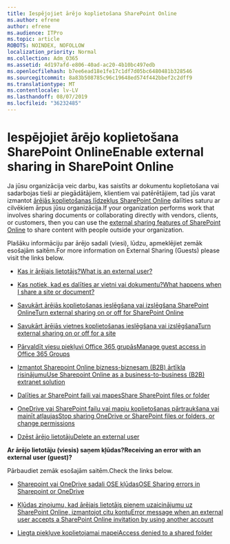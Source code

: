 ```yaml
---
title: Iespējojiet ārējo koplietošana SharePoint Online
ms.author: efrene
author: efrene
ms.audience: ITPro
ms.topic: article
ROBOTS: NOINDEX, NOFOLLOW
localization_priority: Normal
ms.collection: Adm_O365
ms.assetid: 4d197afd-e806-40ad-ac20-4b10bc497edb
ms.openlocfilehash: b7ee6ead18e1fe17c1df7d05bc6480481b328546
ms.sourcegitcommit: 8a83b508785c96c19648ed574f442bbef2c2dff9
ms.translationtype: MT
ms.contentlocale: lv-LV
ms.lasthandoff: 08/07/2019
ms.locfileid: "36232485"
---
```

# <a name="enable-external-sharing-in-sharepoint-online"></a><span data-ttu-id="22b10-102">Iespējojiet ārējo koplietošana SharePoint Online</span><span class="sxs-lookup"><span data-stu-id="22b10-102">Enable external sharing in SharePoint Online</span></span>

<span data-ttu-id="22b10-103">Ja jūsu organizācija veic darbu, kas saistīts ar dokumentu koplietošana vai sadarbojas tieši ar piegādātājiem, klientiem vai patērētājiem, tad jūs varat izmantot [ārējās koplietošanas līdzekļus SharePoint Online](https://docs.microsoft.com/sharepoint/external-sharing-overview) dalīties saturu ar cilvēkiem ārpus jūsu organizācija.</span><span class="sxs-lookup"><span data-stu-id="22b10-103">If your organization performs work that involves sharing documents or collaborating directly with vendors, clients, or customers, then you can use the [external sharing features of SharePoint Online](https://docs.microsoft.com/sharepoint/external-sharing-overview) to share content with people outside your organization.</span></span>

<span data-ttu-id="22b10-104">Plašāku informāciju par ārējo sadali (viesi), lūdzu, apmeklējiet zemāk esošajām saitēm.</span><span class="sxs-lookup"><span data-stu-id="22b10-104">For more information on External Sharing (Guests) please visit the links below.</span></span>

- [<span data-ttu-id="22b10-105">Kas ir ārējais lietotājs?</span><span class="sxs-lookup"><span data-stu-id="22b10-105">What is an external user?</span></span>](https://docs.microsoft.com/sharepoint/external-sharing-overview#what-is-an-external-user)

- [<span data-ttu-id="22b10-106">Kas notiek, kad es dalīties ar vietni vai dokumentu?</span><span class="sxs-lookup"><span data-stu-id="22b10-106">What happens when I share a site or document?</span></span>](https://docs.microsoft.com/sharepoint/external-sharing-overview#what-happens-when-i-share-a-site-or-document)

- [<span data-ttu-id="22b10-107">Savukārt ārējās koplietošanas ieslēgšana vai izslēgšana SharePoint Online</span><span class="sxs-lookup"><span data-stu-id="22b10-107">Turn external sharing on or off for SharePoint Online</span></span>](https://docs.microsoft.com/sharepoint/turn-external-sharing-on-or-off)

- [<span data-ttu-id="22b10-108">Savukārt ārējās vietnes koplietošanas ieslēgšana vai izslēgšana</span><span class="sxs-lookup"><span data-stu-id="22b10-108">Turn external sharing on or off for a site</span></span>](https://docs.microsoft.com/sharepoint/change-external-sharing-site)

- [<span data-ttu-id="22b10-109">Pārvaldīt viesu piekļuvi Office 365 grupās</span><span class="sxs-lookup"><span data-stu-id="22b10-109">Manage guest access in Office 365 Groups</span></span>](https://docs.microsoft.com/office365/admin/create-groups/manage-guest-access-in-groups?view=o365-worldwide)

- [<span data-ttu-id="22b10-110">Izmantot Sharepoint Online bizness-biznesam (B2B) ārtīkla risinājumu</span><span class="sxs-lookup"><span data-stu-id="22b10-110">Use Sharepoint Online as a business-to-business (B2B) extranet solution</span></span>](https://docs.microsoft.com/sharepoint/create-b2b-extranet)

- [<span data-ttu-id="22b10-111">Dalīties ar SharePoint faili vai mapes</span><span class="sxs-lookup"><span data-stu-id="22b10-111">Share SharePoint files or folder</span></span>](https://support.office.com/article/share-sharepoint-files-or-folders-1fe37332-0f9a-4719-970e-d2578da4941c)

- [<span data-ttu-id="22b10-112">OneDrive vai SharePoint failu vai mapju koplietošanas pārtraukšana vai mainīt atļaujas</span><span class="sxs-lookup"><span data-stu-id="22b10-112">Stop sharing OneDrive or SharePoint files or folders, or change permissions</span></span>](https://support.office.com/article/stop-sharing-onedrive-or-sharepoint-files-or-folders-or-change-permissions-0a36470f-d7fe-40a0-bd74-0ac6c1e13323?ui=en-US&amp;rs=en-US&amp;ad=US)

- [<span data-ttu-id="22b10-113">Dzēst ārējo lietotāju</span><span class="sxs-lookup"><span data-stu-id="22b10-113">Delete an external user</span></span>](https://docs.microsoft.com/sharepoint/remove-users#delete-a-guest-from-the-microsoft-365-admin-center)

<span data-ttu-id="22b10-114">**Ar ārējo lietotāju (viesis) saņem kļūdas?**</span><span class="sxs-lookup"><span data-stu-id="22b10-114">**Receiving an error with an external user (guest)?**</span></span>

<span data-ttu-id="22b10-115">Pārbaudiet zemāk esošajām saitēm.</span><span class="sxs-lookup"><span data-stu-id="22b10-115">Check the links below.</span></span> 

- [<span data-ttu-id="22b10-116">Sharepoint vai OneDrive sadali OSE kļūdas</span><span class="sxs-lookup"><span data-stu-id="22b10-116">OSE Sharing errors in Sharepoint or OneDrive</span></span>](https://docs.microsoft.com/sharepoint/sharepoint-onedrive-error-message)

- [<span data-ttu-id="22b10-117">Kļūdas ziņojumu, kad ārējais lietotājs pieņem uzaicinājumu uz SharePoint Online, izmantojot citu kontu</span><span class="sxs-lookup"><span data-stu-id="22b10-117">Error message when an external user accepts a SharePoint Online invitation by using another account</span></span>](https://support.office.com/article/Error-message-when-an-external-user-accepts-a-SharePoint-Online-invitation-by-using-another-account-f0d34413-ea7c-42c7-a485-c4e5d421e5f0)

- [<span data-ttu-id="22b10-118">Liegta piekļuve koplietojamai mapei</span><span class="sxs-lookup"><span data-stu-id="22b10-118">Access denied to a shared folder</span></span>](https://support.office.com/client/d678b57a-53ad-4414-9423-d8726a0c532f)
